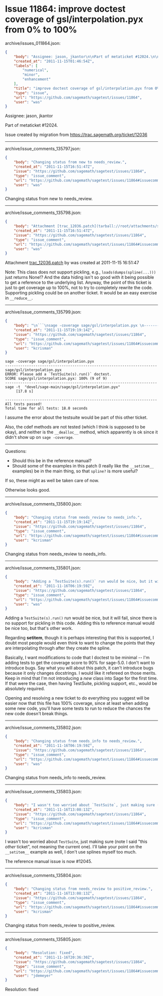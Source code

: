 # Issue 11864: improve doctest coverage of gsl/interpolation.pyx from 0% to 100%

archive/issues_011864.json:
```json
{
    "body": "Assignee: jason, jkantor\n\nPart of metaticket #12024.\n\nIssue created by migration from https://trac.sagemath.org/ticket/12036\n\n",
    "created_at": "2011-11-15T01:46:54Z",
    "labels": [
        "numerical",
        "minor",
        "enhancement"
    ],
    "title": "improve doctest coverage of gsl/interpolation.pyx from 0% to 100%",
    "type": "issue",
    "url": "https://github.com/sagemath/sagetest/issues/11864",
    "user": "was"
}
```
Assignee: jason, jkantor

Part of metaticket #12024.

Issue created by migration from https://trac.sagemath.org/ticket/12036





---

archive/issue_comments_135797.json:
```json
{
    "body": "Changing status from new to needs_review.",
    "created_at": "2011-11-15T16:51:47Z",
    "issue": "https://github.com/sagemath/sagetest/issues/11864",
    "type": "issue_comment",
    "url": "https://github.com/sagemath/sagetest/issues/11864#issuecomment-135797",
    "user": "was"
}
```

Changing status from new to needs_review.



---

archive/issue_comments_135798.json:
```json
{
    "body": "Attachment [trac_12036.patch](tarball://root/attachments/some-uuid/ticket12036/trac_12036.patch) by was created at 2011-11-15 16:51:47\n\nNote:  This class does not support pickling, e.g., `loads(dumps(spline(...)))` just returns None!?   And the data hiding isn't so good with it being possible to get a reference to the underlying list.  Anyway, the point of this ticket is just to get coverage up to 100%, not to try to completely rewrite the code.  Supporting pickling could be on another ticket.  It would be an easy exercise in `__reduce__`.",
    "created_at": "2011-11-15T16:51:47Z",
    "issue": "https://github.com/sagemath/sagetest/issues/11864",
    "type": "issue_comment",
    "url": "https://github.com/sagemath/sagetest/issues/11864#issuecomment-135798",
    "user": "was"
}
```

Attachment [trac_12036.patch](tarball://root/attachments/some-uuid/ticket12036/trac_12036.patch) by was created at 2011-11-15 16:51:47

Note:  This class does not support pickling, e.g., `loads(dumps(spline(...)))` just returns None!?   And the data hiding isn't so good with it being possible to get a reference to the underlying list.  Anyway, the point of this ticket is just to get coverage up to 100%, not to try to completely rewrite the code.  Supporting pickling could be on another ticket.  It would be an easy exercise in `__reduce__`.



---

archive/issue_comments_135799.json:
```json
{
    "body": "\n```\nsage -coverage sage/gsl/interpolation.pyx \n----------------------------------------------------------------------\nsage/gsl/interpolation.pyx\nERROR: Please add a `TestSuite(s).run()` doctest.\nSCORE sage/gsl/interpolation.pyx: 100% (9 of 9)\n----------------------------------------------------------------------\nsage -t  \"devel/sage-main/sage/gsl/interpolation.pyx\"       \n\t [17.8 s]\n \n----------------------------------------------------------------------\nAll tests passed!\nTotal time for all tests: 18.0 seconds\n```\n\nI assume the error about the testsuite would be part of this other ticket.\n\nAlso, the cdef methods are not tested (which I think is supposed to be okay), and neither is the `__dealloc__` method, which apparently is ok since it didn't show up on `sage -coverage`.\n\n\n----\n\nQuestions: \n* Should this be in the reference manual?\n* Should some of the examples in this patch (I really like the `__setitem__` examples) be in the main thing, so that `spline?` is more useful?\n\nIf so, these might as well be taken care of now.\n\nOtherwise looks good.",
    "created_at": "2011-11-15T19:19:14Z",
    "issue": "https://github.com/sagemath/sagetest/issues/11864",
    "type": "issue_comment",
    "url": "https://github.com/sagemath/sagetest/issues/11864#issuecomment-135799",
    "user": "kcrisman"
}
```


```
sage -coverage sage/gsl/interpolation.pyx 
----------------------------------------------------------------------
sage/gsl/interpolation.pyx
ERROR: Please add a `TestSuite(s).run()` doctest.
SCORE sage/gsl/interpolation.pyx: 100% (9 of 9)
----------------------------------------------------------------------
sage -t  "devel/sage-main/sage/gsl/interpolation.pyx"       
	 [17.8 s]
 
----------------------------------------------------------------------
All tests passed!
Total time for all tests: 18.0 seconds
```

I assume the error about the testsuite would be part of this other ticket.

Also, the cdef methods are not tested (which I think is supposed to be okay), and neither is the `__dealloc__` method, which apparently is ok since it didn't show up on `sage -coverage`.


----

Questions: 
* Should this be in the reference manual?
* Should some of the examples in this patch (I really like the `__setitem__` examples) be in the main thing, so that `spline?` is more useful?

If so, these might as well be taken care of now.

Otherwise looks good.



---

archive/issue_comments_135800.json:
```json
{
    "body": "Changing status from needs_review to needs_info.",
    "created_at": "2011-11-15T19:19:14Z",
    "issue": "https://github.com/sagemath/sagetest/issues/11864",
    "type": "issue_comment",
    "url": "https://github.com/sagemath/sagetest/issues/11864#issuecomment-135800",
    "user": "kcrisman"
}
```

Changing status from needs_review to needs_info.



---

archive/issue_comments_135801.json:
```json
{
    "body": "Adding a `TestSuite(s).run()` run would be nice, but it will fail, since there is no support for pickling in this code.  Adding this to reference manual would be nice too, but that's other work.   \n\nRegarding __setitem__, though it is perhaps interesting that this is supported, I doubt most people would even think to want to change the points that they are interpolating through after they create the spline. \n\nBasically, I want modifications to code that I doctest to be minimal -- I'm adding tests to get the coverage score to 90% for sage-5.0.  I don't want to introduce bugs.   Say what you will about this patch, it can't introduce bugs because it only changes docstrings.  I would like it refereed on those merits.  Keep in mind that I'm not introducing a *new* class into Sage for the first time.   If that were the case, then having TestSuite, pickling support, etc., would be absolutely required.   \n\nOpening and resolving a new ticket to do everything you suggest will be easier now that this file has 100% coverage, since at least when adding some new code, you'll have some tests to run to reduce the chances the new code doesn't break things.",
    "created_at": "2011-11-16T06:19:59Z",
    "issue": "https://github.com/sagemath/sagetest/issues/11864",
    "type": "issue_comment",
    "url": "https://github.com/sagemath/sagetest/issues/11864#issuecomment-135801",
    "user": "was"
}
```

Adding a `TestSuite(s).run()` run would be nice, but it will fail, since there is no support for pickling in this code.  Adding this to reference manual would be nice too, but that's other work.   

Regarding __setitem__, though it is perhaps interesting that this is supported, I doubt most people would even think to want to change the points that they are interpolating through after they create the spline. 

Basically, I want modifications to code that I doctest to be minimal -- I'm adding tests to get the coverage score to 90% for sage-5.0.  I don't want to introduce bugs.   Say what you will about this patch, it can't introduce bugs because it only changes docstrings.  I would like it refereed on those merits.  Keep in mind that I'm not introducing a *new* class into Sage for the first time.   If that were the case, then having TestSuite, pickling support, etc., would be absolutely required.   

Opening and resolving a new ticket to do everything you suggest will be easier now that this file has 100% coverage, since at least when adding some new code, you'll have some tests to run to reduce the chances the new code doesn't break things.



---

archive/issue_comments_135802.json:
```json
{
    "body": "Changing status from needs_info to needs_review.",
    "created_at": "2011-11-16T06:19:59Z",
    "issue": "https://github.com/sagemath/sagetest/issues/11864",
    "type": "issue_comment",
    "url": "https://github.com/sagemath/sagetest/issues/11864#issuecomment-135802",
    "user": "was"
}
```

Changing status from needs_info to needs_review.



---

archive/issue_comments_135803.json:
```json
{
    "body": "I wasn't too worried about `TestSuite`, just making sure (note I said \"this *other* ticket\", not meaning the current one).  I'll take your point on the `__setitem__` example as well, I don't use splines myself too much.\n\nThe reference manual issue is now #12045.",
    "created_at": "2011-11-16T13:08:13Z",
    "issue": "https://github.com/sagemath/sagetest/issues/11864",
    "type": "issue_comment",
    "url": "https://github.com/sagemath/sagetest/issues/11864#issuecomment-135803",
    "user": "kcrisman"
}
```

I wasn't too worried about `TestSuite`, just making sure (note I said "this *other* ticket", not meaning the current one).  I'll take your point on the `__setitem__` example as well, I don't use splines myself too much.

The reference manual issue is now #12045.



---

archive/issue_comments_135804.json:
```json
{
    "body": "Changing status from needs_review to positive_review.",
    "created_at": "2011-11-16T13:08:13Z",
    "issue": "https://github.com/sagemath/sagetest/issues/11864",
    "type": "issue_comment",
    "url": "https://github.com/sagemath/sagetest/issues/11864#issuecomment-135804",
    "user": "kcrisman"
}
```

Changing status from needs_review to positive_review.



---

archive/issue_comments_135805.json:
```json
{
    "body": "Resolution: fixed",
    "created_at": "2011-11-16T20:36:30Z",
    "issue": "https://github.com/sagemath/sagetest/issues/11864",
    "type": "issue_comment",
    "url": "https://github.com/sagemath/sagetest/issues/11864#issuecomment-135805",
    "user": "jdemeyer"
}
```

Resolution: fixed
